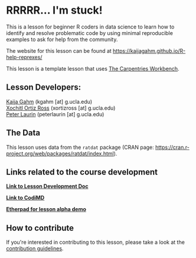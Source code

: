 # RRRRR... I'm stuck!

This is a lesson for beginner R coders in data science to learn how to identify and resolve problematic code by using minimal reproducible examples to ask for help from the community. 

The website for this lesson can be found at https://kaijagahm.github.io/R-help-reprexes/

This lesson is a template lesson that uses [The Carpentries Workbench][workbench].

## Lesson Developers:

[Kaija Gahm](https://github.com/kaijagahm) (kgahm [at] g.ucla.edu)  
[Xochitl Ortiz Ross](https://github.com/xortizross) (xortizross [at] g.ucla.edu)   
[Peter Laurin](https://github.com/peterlaurin) (peterlaurin [at] g.ucla.edu)  


## The Data

This lesson uses data from the `ratdat` package (CRAN page: https://cran.r-project.org/web/packages/ratdat/index.html).

## Links related to the course development

[**Link to Lesson Development Doc**](https://docs.google.com/document/d/1CkcEyFjr3u1JTos1w9lO0XYcgTJ9wRE6m6LhlwDh1dA/edit#heading=h.awmdspank0xf)

[**Link to CodiMD**](https://codimd.carpentries.org/ElXZ2pJjTDGZsJjgvYs_Ig?both#Assessments%E2%80%93Notes-amp-discussion)

[**Etherpad for lesson alpha demo**](https://pad.carpentries.org/2024-08-12_reprex_alpha)

## How to contribute

If you're interested in contributing to this lesson, please take a look at the [contribution guidelines](https://github.com/kaijagahm/R-help-reprexes/blob/main/CONTRIBUTING.md).

[workbench]: https://carpentries.github.io/sandpaper-docs/
